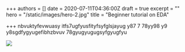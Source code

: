 +++
authors = []
date = 2020-07-11T04:36:00Z
draft = true
excerpt = ""
hero = "/static/images/hero-2.jpg"
title = "Beginner tutorial on EDA"

+++
nbvuktyfevwuasy itfs7ugfyusfityfsyfglsjayug y87 7 78yy98 y9  y8sgdfygyugefibhzbvuv  78gyugyugugsyfgyugfyu

![](/static/images/hero-2.jpg)